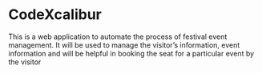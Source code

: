 # CodeXcalibur
This  is  a  web  application  to  automate  the  process of  festival  event  management. It  will  be  used  to  manage  the  visitor’s  information,  event  information  and  will  be  helpful  in  booking  the  seat  for  a  particular  event  by  the  visitor

